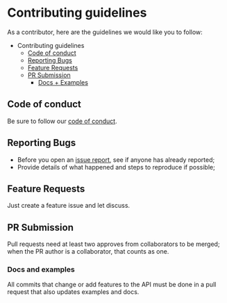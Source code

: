 # Contributing guidelines

As a contributor, here are the guidelines we would like you to follow:

- Contributing guidelines
  - [Code of conduct](#code-of-conduct)
  - [Reporting Bugs](#reporting-bugs)
  - [Feature Requests](#feature-requests)
  - [PR Submission](#pr-submission)
    - [Docs + Examples](#docs-and-examples)

## Code of conduct

Be sure to follow our [code of conduct](CODE_OF_CONDUCT.md).

## Reporting Bugs

- Before you open an [issue report](https://github.com/loft-br/realtime_r0_brazil_front/issues), see if anyone has already reported;
- Provide details of what happened and steps to reproduce if possible;

## Feature Requests

Just create a feature issue and let discuss.

## PR Submission

Pull requests need at least two approves from collaborators to be merged; when the PR author is a collaborator, that counts as one.

### Docs and examples

All commits that change or add features to the API must be done in a pull request that also updates examples and docs.
